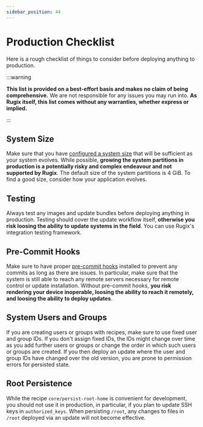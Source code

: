 ```yaml
---
sidebar_position: 44
---
```


# Production Checklist

Here is a rough checklist of things to consider before deploying anything to production.

:::warning

**This list is provided on a best-effort basis and makes no claim of being comprehensive.** We are not responsible for any issues you may run into. **As Rugix itself, this list comes without any warranties, whether express or implied.**

:::

## System Size

Make sure that you have [configured a system size](./ctrl/bootstrapping.mdx#default-layout) that will be sufficient as your system evolves.
While possible, **growing the system partitions in production is a potentially risky and complex endeavour and not supported by Rugix**. The default size of the system partitions is 4 GiB. To find a good size, consider how your application evolves.

## Testing

Always test any images and update bundles before deploying anything in production. Testing should cover the update workflow itself, **otherwise you risk loosing the ability to update systems in the field**. You can use Rugix's integration testing framework.

## Pre-Commit Hooks

Make sure to have proper [pre-commit hooks](./ctrl/hooks.md) installed to prevent any commits as long as there are issues. In particular, make sure that the system is still able to reach any remote servers necessary for remote control or update installation. Without pre-commit hooks, **you risk rendering your device inoperable, loosing the ability to reach it remotely, and loosing the ability to deploy updates**.

## System Users and Groups

If you are creating users or groups with recipes, make sure to use fixed user and group IDs.
If you don't assign fixed IDs, the IDs might change over time as you add further users or groups or change the order in which such users or groups are created.
If you then deploy an update where the user and group IDs have changed over the old version, you are prone to permission errors for persisted state.

## Root Persistence

While the recipe `core/persist-root-home` is convenient for development, you should not use it in production, in particular, if you plan to update SSH keys in `authorized_keys`.
When persisting `/root`, any changes to files in `/root` deployed via an update will not become effective.
